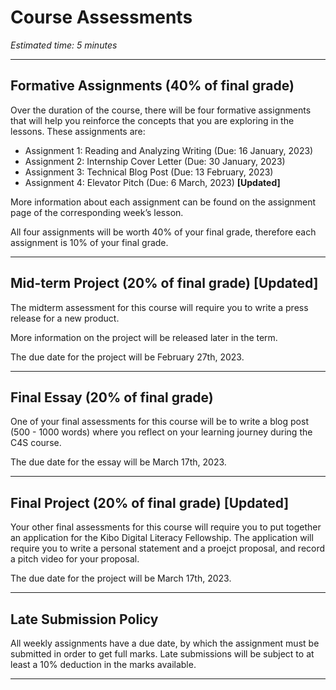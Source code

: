 # Course Assessments
*Estimated time: 5 minutes*

---

## Formative Assignments (40% of final grade)

Over the duration of the course, there will be four formative assignments that will help you reinforce the concepts that you are exploring in the lessons. These assignments are:

- Assignment 1: Reading and Analyzing Writing (Due: 16 January, 2023)
- Assignment 2: Internship Cover Letter (Due: 30 January, 2023)
- Assignment 3: Technical Blog Post (Due: 13 February, 2023)
- Assignment 4: Elevator Pitch (Due: 6 March, 2023) **[Updated]**

More information about each assignment can be found on the assignment page of the corresponding week’s lesson.

All four assignments will be worth 40% of your final grade, therefore each assignment is 10% of your final grade.

---

## Mid-term Project (20% of final grade) **[Updated]**

The midterm assessment for this course will require you to write a press release for a new product.

More information on the project will be released later in the term. 

The due date for the project will be February 27th, 2023.

---

## Final Essay (20% of final grade)

One of your final assessments for this course will be to write a blog post (500 - 1000 words) where you reflect on your learning journey during the C4S course.

The due date for the essay will be March 17th, 2023.

---

## Final Project (20% of final grade) **[Updated]**

Your other final assessments for this course will require you to put together an application for the Kibo Digital Literacy Fellowship. The application will require you to write a personal statement and a proejct proposal, and record a pitch video for your proposal.

The due date for the project will be March 17th, 2023.

---

## Late Submission Policy

All weekly assignments have a due date, by which the assignment must be submitted in order to get full marks. Late submissions will be subject to at least a 10% deduction in the marks available. 

---
